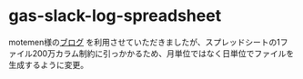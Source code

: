 # gas-slack-log-spreadsheet

motemen様の[ブログ](https://motemen.hatenablog.com/entry/2015/11/gas-slack-log-spreadsheet)
を利用させていただきましたが、スプレッドシートの1ファイル200万カラム制約に引っかかるため、月単位ではなく日単位でファイルを生成するように変更。
